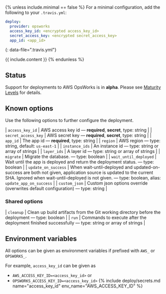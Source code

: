 {% unless include.minimal == false %}
For a minimal configuration, add the following to your `.travis.yml`:

```yaml
deploy:
  provider: opsworks
  access_key_id: <encrypted access_key_id>
  secret_access_key: <encrypted secret_access_key>
  app_id: <app_id>
```
{: data-file=".travis.yml"}



{{ include.content }}
{% endunless %}

## Status

Support for deployments to AWS OpsWorks is in **alpha**. Please see [Maturity Levels](/user/deployment-v2#maturity-levels) for details.
## Known options

Use the following options to further configure the deployment.

| `access_key_id` | AWS access key id &mdash; **required**, **secret**, type: string |
| `secret_access_key` | AWS secret key &mdash; **required**, **secret**, type: string |
| `app_id` | The app id &mdash; **required**, type: string |
| `region` | AWS region &mdash; type: string, default: `us-east-1` |
| `instance_ids` | An instance id &mdash; type: string or array of strings |
| `layer_ids` | A layer id &mdash; type: string or array of strings |
| `migrate` | Migrate the database. &mdash; type: boolean |
| `wait_until_deployed` | Wait until the app is deployed and return the deployment status. &mdash; type: boolean |
| `update_on_success` | When wait-until-deployed and updated-on-success are both not given, application source is updated to the current SHA. Ignored when wait-until-deployed is not given. &mdash; type: boolean, alias: `update_app_on_success` |
| `custom_json` | Custom json options override (overwrites default configuration) &mdash; type: string |

### Shared options

| `cleanup` | Clean up build artifacts from the Git working directory before the deployment &mdash; type: boolean |
| `run` | Commands to execute after the deployment finished successfully &mdash; type: string or array of strings |

## Environment variables

All options can be given as environment variables if prefixed with `AWS_` or `OPSWORKS_`.

For example, `access_key_id` can be given as 

* `AWS_ACCESS_KEY_ID=<access_key_id>` or 
* `OPSWORKS_ACCESS_KEY_ID=<access_key_id>`
{% include deploy/secrets.md name="access_key_id" env_name="AWS_ACCESS_KEY_ID" %}